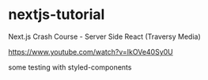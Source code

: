 # nextjs-tutorial

Next.js Crash Course - Server Side React (Traversy Media)

https://www.youtube.com/watch?v=IkOVe40Sy0U

some testing with styled-components
